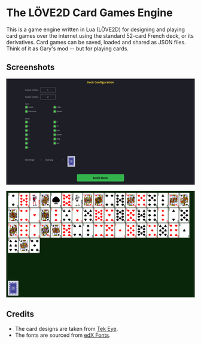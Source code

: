 # The LÖVE2D Card Games Engine

This is a game engine written in Lua (LÖVE2D) for designing and playing card games over the internet using the standard 52-card French deck, or its derivatives. Card games can be saved, loaded and shared as JSON files. Think of it as Gary's mod -- but for playing cards.

## Screenshots

![Deck Builder](screenshot/deck_builder.png)

![Example Deck](screenshot/example_deck.png)

## Credits

* The card designs are taken from [Tek Eye](https://tekeye.uk/playing_cards/svg-playing-cards).
* The fonts are sourced from [edX Fonts](https://github.com/clintonb/edx-fonts).
